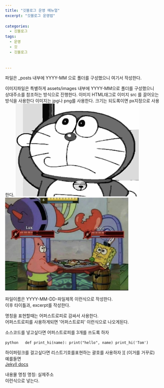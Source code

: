 ```yaml
---
title: "깃블로그 운영 메뉴얼"
excerpt: "깃블로그 운영법"

categories:
  - 깃블로그
tags:
  - 운영
  - 깃
  - 깃블로그


---
```


파일은 _posts 내부에 YYYY-MM 으로 폴더를 구성했으니 여기서 작성한다.

이미지파일은 특별하게 assets/images 내부에 YYYY-MM으로 폴더를 구성했으니  
상대주소를 참조하는 방식으로 진행한다. 이미지 HTML태그로 이미지 src 를 끌어오는 방식을 사용한다
이미지는 jpg나 png를 사용한다. 크기는 되도록이면 px지정으로 사용한다.
<img src="/assets/images/TEST1.jpg" width="400px" height="300px">  
<img src="/assets/images/TEST/TEST2.png" width="400px" height="300px">  




파일이름은 YYYY-MM-DD-파일제목 이런식으로 작성한다.  
이후 타이틀과, excerpt를 작성한다.  


명칭을 표현할때는 어퍼스트로피로 감싸서 사용한다.  
어퍼스트로피를 사용하게되면 '어퍼스트로피' 이런식으로 나오게된다.


소스코드를 넣고싶다면  어퍼스트로피를 3개를 쓰도록 하자

​```python  
def print_hi(name):
  print("hello", name)
print_hi('Tom')
​```  


하이퍼링크를 걸고싶다면  리스트기호를표현하는 괄호를 사용하자 ][ (이거를 거꾸로)  
예를들면  
[Jekyll docs][jekyll-docs]  

[jekyll-docs]: https://jekyllrb.com/docs/home  


내용물 명칭
명칭: 실제주소  
이런식으로 넣는다.

